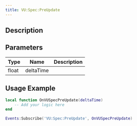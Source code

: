 ```yaml
---
title: VU:Spec:PreUpdate
---
```

## Description

## Parameters

| Type  | Name      | Description |
| ----- | --------- | ----------- |
| float | deltaTime |             |

## Usage Example

``` lua
local function OnVUSpecPreUpdate(deltaTime)
    -- Add your logic here
end

Events:Subscribe('VU:Spec:PreUpdate', OnVUSpecPreUpdate)
```
